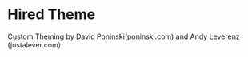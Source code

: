 
Hired Theme
========

Custom Theming by David Poninski(poninski.com) and Andy Leverenz (justalever.com)
